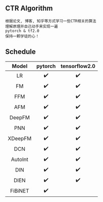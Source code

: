 ## CTR Algorithm

    根据论文, 博客, 知乎等方式学习一些CTR相关的算法
    理解原理并自己动手来实现一遍
    pytorch & tf2.0
    保持一颗学徒的心！
    


## Schedule

|  Model  | pytorch | tensorflow2.0 |
| :-----: | :-----: | :-----------: |
|   LR    |    :heavy_check_mark:     |        :heavy_check_mark:       |
|   FM    |     :heavy_check_mark:    |        :heavy_check_mark:       |
|   FFM   |      :heavy_check_mark:   |        :heavy_check_mark:       |
|   AFM   |     :heavy_check_mark:    |        :heavy_check_mark:       |
| DeepFM  |      :heavy_check_mark:   |        :heavy_check_mark:       |
|   PNN   |     :heavy_check_mark:    |          :heavy_check_mark:     |
| XDeepFM |      :heavy_check_mark:   |          :heavy_check_mark:     |
|   DCN   |      :heavy_check_mark:   |        :heavy_check_mark:     |
|   AutoInt   |      :heavy_check_mark:   |        :heavy_check_mark:     |
|   DIN   |      :heavy_check_mark:   |        :heavy_check_mark:     |
|   DIEN   |      :heavy_check_mark:   |        :heavy_check_mark:     |
|   FiBiNET |     :heavy_check_mark:  |    |
